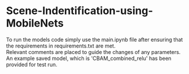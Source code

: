 # Scene-Indentification-using-MobileNets

To run the models code simply use the main.ipynb file after ensuring that the requirements in requirements.txt are met.  
Relevant comments are placed to guide the changes of any parameters.  
An example saved model, which is 'CBAM_combined_relu' has been provided for test run.
